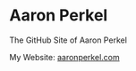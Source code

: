 <!DOCTYPE HTML>
<html lang="en">
	<body>
		<h1>Aaron Perkel</h1>
		<p>The GitHub Site of Aaron Perkel</p>
		<p>My Website: <a href="https://aaronperkel.com">aaronperkel.com</a></p>
	</body>
</html>   

